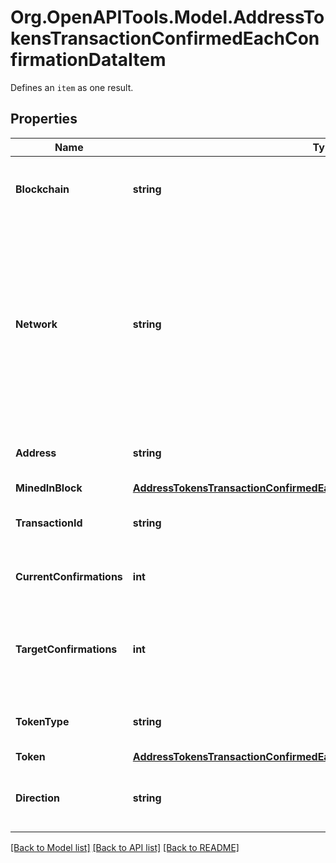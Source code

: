 # Org.OpenAPITools.Model.AddressTokensTransactionConfirmedEachConfirmationDataItem
Defines an `item` as one result.

## Properties

Name | Type | Description | Notes
------------ | ------------- | ------------- | -------------
**Blockchain** | **string** | Represents the specific blockchain protocol name, e.g. Ethereum, Bitcoin, etc. | 
**Network** | **string** | Represents the name of the blockchain network used; blockchain networks are usually identical as technology and software, but they differ in data, e.g. - \&quot;mainnet\&quot; is the live network with actual data while networks like \&quot;testnet\&quot;, \&quot;ropsten\&quot;, \&quot;rinkeby\&quot; are test networks. | 
**Address** | **string** | Defines the specific address to which the transaction has been sent. | 
**MinedInBlock** | [**AddressTokensTransactionConfirmedEachConfirmationDataItemMinedInBlock**](AddressTokensTransactionConfirmedEachConfirmationDataItemMinedInBlock.md) |  | 
**TransactionId** | **string** | Defines the unique ID of the specific transaction, i.e. its identification number. | 
**CurrentConfirmations** | **int** | Defines the number of currently received confirmations for the transaction. | 
**TargetConfirmations** | **int** | Defines the number of confirmation transactions requested as callbacks, i.e. the system can notify till the n-th confirmation. | 
**TokenType** | **string** | Defines the type of token sent with the transaction, e.g. ERC 20. | 
**Token** | [**AddressTokensTransactionConfirmedEachConfirmationToken**](AddressTokensTransactionConfirmedEachConfirmationToken.md) |  | 
**Direction** | **string** | Defines whether the transaction is \&quot;incoming\&quot; or \&quot;outgoing\&quot;. | 

[[Back to Model list]](../README.md#documentation-for-models) [[Back to API list]](../README.md#documentation-for-api-endpoints) [[Back to README]](../README.md)

